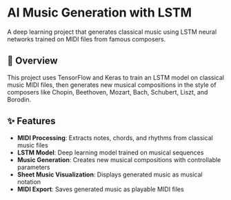 # AI Music Generation with LSTM

A deep learning project that generates classical music using LSTM neural networks trained on MIDI files from famous composers.

## 🎵 Overview

This project uses TensorFlow and Keras to train an LSTM model on classical music MIDI files, then generates new musical compositions in the style of composers like Chopin, Beethoven, Mozart, Bach, Schubert, Liszt, and Borodin.

## ✨ Features

- **MIDI Processing**: Extracts notes, chords, and rhythms from classical music files
- **LSTM Model**: Deep learning model trained on musical sequences
- **Music Generation**: Creates new musical compositions with controllable parameters
- **Sheet Music Visualization**: Displays generated music as musical notation
- **MIDI Export**: Saves generated music as playable MIDI files
